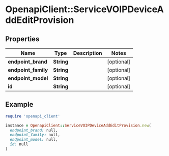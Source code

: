 # OpenapiClient::ServiceVOIPDeviceAddEditProvision

## Properties

| Name | Type | Description | Notes |
| ---- | ---- | ----------- | ----- |
| **endpoint_brand** | **String** |  | [optional] |
| **endpoint_family** | **String** |  | [optional] |
| **endpoint_model** | **String** |  | [optional] |
| **id** | **String** |  | [optional] |

## Example

```ruby
require 'openapi_client'

instance = OpenapiClient::ServiceVOIPDeviceAddEditProvision.new(
  endpoint_brand: null,
  endpoint_family: null,
  endpoint_model: null,
  id: null
)
```

